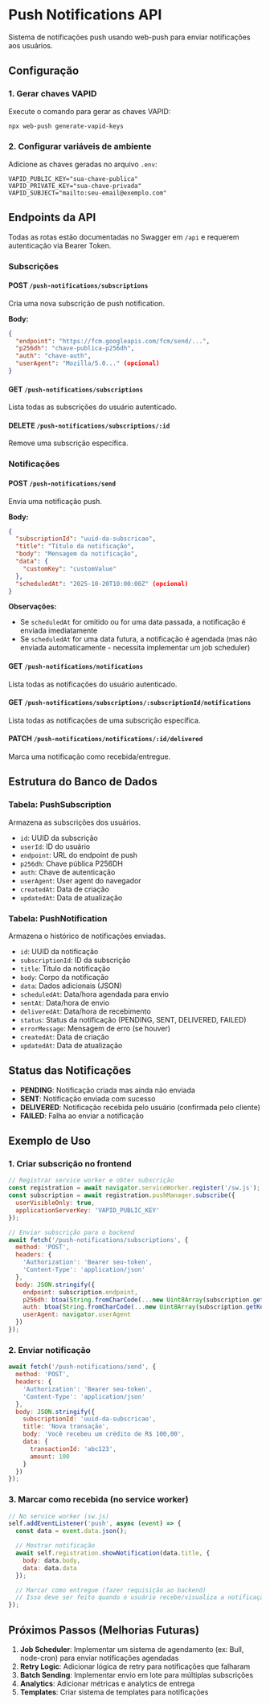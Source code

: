 # Push Notifications API

Sistema de notificações push usando web-push para enviar notificações aos usuários.

## Configuração

### 1. Gerar chaves VAPID

Execute o comando para gerar as chaves VAPID:

```bash
npx web-push generate-vapid-keys
```

### 2. Configurar variáveis de ambiente

Adicione as chaves geradas no arquivo `.env`:

```env
VAPID_PUBLIC_KEY="sua-chave-publica"
VAPID_PRIVATE_KEY="sua-chave-privada"
VAPID_SUBJECT="mailto:seu-email@exemplo.com"
```

## Endpoints da API

Todas as rotas estão documentadas no Swagger em `/api` e requerem autenticação via Bearer Token.

### Subscrições

#### POST `/push-notifications/subscriptions`
Cria uma nova subscrição de push notification.

**Body:**
```json
{
  "endpoint": "https://fcm.googleapis.com/fcm/send/...",
  "p256dh": "chave-publica-p256dh",
  "auth": "chave-auth",
  "userAgent": "Mozilla/5.0..." (opcional)
}
```

#### GET `/push-notifications/subscriptions`
Lista todas as subscrições do usuário autenticado.

#### DELETE `/push-notifications/subscriptions/:id`
Remove uma subscrição específica.

### Notificações

#### POST `/push-notifications/send`
Envia uma notificação push.

**Body:**
```json
{
  "subscriptionId": "uuid-da-subscricao",
  "title": "Título da notificação",
  "body": "Mensagem da notificação",
  "data": {
    "customKey": "customValue"
  },
  "scheduledAt": "2025-10-20T10:00:00Z" (opcional)
}
```

**Observações:**
- Se `scheduledAt` for omitido ou for uma data passada, a notificação é enviada imediatamente
- Se `scheduledAt` for uma data futura, a notificação é agendada (mas não enviada automaticamente - necessita implementar um job scheduler)

#### GET `/push-notifications/notifications`
Lista todas as notificações do usuário autenticado.

#### GET `/push-notifications/subscriptions/:subscriptionId/notifications`
Lista todas as notificações de uma subscrição específica.

#### PATCH `/push-notifications/notifications/:id/delivered`
Marca uma notificação como recebida/entregue.

## Estrutura do Banco de Dados

### Tabela: PushSubscription
Armazena as subscrições dos usuários.

- `id`: UUID da subscrição
- `userId`: ID do usuário
- `endpoint`: URL do endpoint de push
- `p256dh`: Chave pública P256DH
- `auth`: Chave de autenticação
- `userAgent`: User agent do navegador
- `createdAt`: Data de criação
- `updatedAt`: Data de atualização

### Tabela: PushNotification
Armazena o histórico de notificações enviadas.

- `id`: UUID da notificação
- `subscriptionId`: ID da subscrição
- `title`: Título da notificação
- `body`: Corpo da notificação
- `data`: Dados adicionais (JSON)
- `scheduledAt`: Data/hora agendada para envio
- `sentAt`: Data/hora de envio
- `deliveredAt`: Data/hora de recebimento
- `status`: Status da notificação (PENDING, SENT, DELIVERED, FAILED)
- `errorMessage`: Mensagem de erro (se houver)
- `createdAt`: Data de criação
- `updatedAt`: Data de atualização

## Status das Notificações

- **PENDING**: Notificação criada mas ainda não enviada
- **SENT**: Notificação enviada com sucesso
- **DELIVERED**: Notificação recebida pelo usuário (confirmada pelo cliente)
- **FAILED**: Falha ao enviar a notificação

## Exemplo de Uso

### 1. Criar subscrição no frontend

```javascript
// Registrar service worker e obter subscrição
const registration = await navigator.serviceWorker.register('/sw.js');
const subscription = await registration.pushManager.subscribe({
  userVisibleOnly: true,
  applicationServerKey: 'VAPID_PUBLIC_KEY'
});

// Enviar subscrição para o backend
await fetch('/push-notifications/subscriptions', {
  method: 'POST',
  headers: {
    'Authorization': 'Bearer seu-token',
    'Content-Type': 'application/json'
  },
  body: JSON.stringify({
    endpoint: subscription.endpoint,
    p256dh: btoa(String.fromCharCode(...new Uint8Array(subscription.getKey('p256dh')))),
    auth: btoa(String.fromCharCode(...new Uint8Array(subscription.getKey('auth')))),
    userAgent: navigator.userAgent
  })
});
```

### 2. Enviar notificação

```javascript
await fetch('/push-notifications/send', {
  method: 'POST',
  headers: {
    'Authorization': 'Bearer seu-token',
    'Content-Type': 'application/json'
  },
  body: JSON.stringify({
    subscriptionId: 'uuid-da-subscricao',
    title: 'Nova transação',
    body: 'Você recebeu um crédito de R$ 100,00',
    data: {
      transactionId: 'abc123',
      amount: 100
    }
  })
});
```

### 3. Marcar como recebida (no service worker)

```javascript
// No service worker (sw.js)
self.addEventListener('push', async (event) => {
  const data = event.data.json();

  // Mostrar notificação
  await self.registration.showNotification(data.title, {
    body: data.body,
    data: data.data
  });

  // Marcar como entregue (fazer requisição ao backend)
  // Isso deve ser feito quando o usuário recebe/visualiza a notificação
});
```

## Próximos Passos (Melhorias Futuras)

1. **Job Scheduler**: Implementar um sistema de agendamento (ex: Bull, node-cron) para enviar notificações agendadas
2. **Retry Logic**: Adicionar lógica de retry para notificações que falharam
3. **Batch Sending**: Implementar envio em lote para múltiplas subscrições
4. **Analytics**: Adicionar métricas e analytics de entrega
5. **Templates**: Criar sistema de templates para notificações
